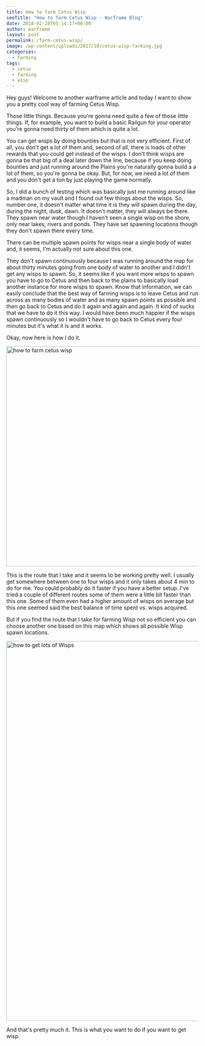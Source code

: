 ```yaml
---
title: How to farm Cetus Wisp
seoTitle: "How to farm Cetus Wisp - Warframe Blog"
date: 2018-02-28T05:14:17+00:00
author: warframe
layout: post
permalink: /farm-cetus-wisp/
image: /wp-content/uploads/2017/10/cetus-wisp-farming.jpg
categories:
  - Farming
tags:
  - cetus
  - farming
  - wisp
---
```

Hey guys! Welcome to another warframe article and today I want to show you a pretty cool way of farming Cetus Wisp.<!--more-->

Those little things. Because you're gonna need quite a few of those little things. If, for example, you want to build a basic Railgun for your operator you're gonna need thirty of them which is quite a lot.

You can get wisps by doing bounties but that is not very efficient. First of all, you don't get a lot of them and, second of all, there is loads of other rewards that you could get instead of the wisps. I don't think wisps are gonna be that big of a deal later down the line, because if you keep doing bounties and just running around the Plains you're naturally gonna build a a lot of them, so you're gonna be okay. But, for now, we need a lot of them and you don't get a ton by just playing the game normally.

So, I did a bunch of testing which was basically just me running around like a madman on my vault and I found out few things about the wisps. So, number one, it doesn't matter what time it is they will spawn during the day, during the night, dusk, dawn. It doesn't matter, they will always be there. They spawn near water though I haven't seen a single wisp on the shore, only near lakes, rivers and ponds. They have set spawning locations though they don't spawn there every time.

There can be multiple spawn points for wisps near a single body of water and, it seems, I'm actually not sure about this one.
  
They don't spawn continuously because I was running around the map for about thirty minutes going from one body of water to another and I didn't get any wisps to spawn. So, it seems like if you want more wisps to spawn you have to go to Cetus and then back to the plains to basically load another instance for more wisps to spawn. Know that information, we can easily conclude that the best way of farming wisps is to leave Cetus and run across as many bodies of water and as many spawn points as possible and then go back to Cetus and do it again and again and again. It kind of sucks that we have to do it this way. I would have been much happier if the wisps spawn continuously so I wouldn't have to go back to Cetus every four minutes but it's what it is and it works.

Okay, now here is how I do it.

<img class="alignnone size-large wp-image-74" title="Farming Cetus Wisp" src="https://warframeblog.com/wp-content/uploads/2017/10/wisp-map-1024x576.png" alt="how to farm cetus wisp" width="1024" height="576" srcset="https://warframeblog.com/wp-content/uploads/2017/10/wisp-map-1024x576.png 1024w, https://warframeblog.com/wp-content/uploads/2017/10/wisp-map-300x169.png 300w, https://warframeblog.com/wp-content/uploads/2017/10/wisp-map-768x432.png 768w" sizes="(max-width: 1024px) 100vw, 1024px" />

This is the route that I take and it seems to be working pretty well. I usually get somewhere between one to four wisps and it only takes about 4 min to do for me. You could probably do it faster if you have a better setup. I've tried a couple of different routes some of them were a little bit faster than this one. Some of them even had a higher amount of wisps on average but this one seemed said the best balance of time spent vs. wisps acquired.

But if you find the route that I take for farming Wisp not so efficient you can choose another one based on this map which shows all possible Wisp spawn locations.

<img src="https://warframeblog.com/wp-content/uploads/2017/10/Cetus_Wisp_Spawn_Locations.png" title="all Wisp spawn locations on Cetus" alt="how to get lots of Wisps" width="1012" height="994" class="alignnone size-full wp-image-964" srcset="https://warframeblog.com/wp-content/uploads/2017/10/Cetus_Wisp_Spawn_Locations.png 1012w, https://warframeblog.com/wp-content/uploads/2017/10/Cetus_Wisp_Spawn_Locations-300x295.png 300w, https://warframeblog.com/wp-content/uploads/2017/10/Cetus_Wisp_Spawn_Locations-768x754.png 768w" sizes="(max-width: 1012px) 100vw, 1012px" />

And that's pretty much it. This is what you want to do if you want to get wisp.